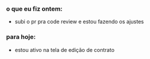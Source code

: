 ### o que eu fiz ontem:
- subi o pr pra code review e estou fazendo os ajustes

### para hoje:
- estou ativo na tela de edição de contrato

